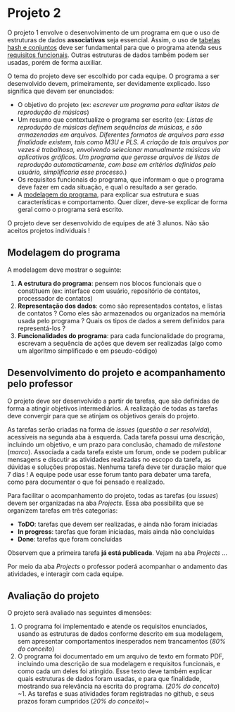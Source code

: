 # Projeto 2

O projeto 1 envolve o desenvolvimento de um programa em que o uso de estruturas de dados **associativas** seja essencial. Assim, o uso de [tabelas hash e conjuntos](https://wiki.sj.ifsc.edu.br/index.php/PRG29003:_Introdu%C3%A7%C3%A3o_a_Tabelas_Hash) deve ser fundamental para que o programa atenda seus [requisitos funcionais](https://homepages.dcc.ufmg.br/~figueiredo/disciplinas/aulas/req-funcional-rnf_v01.pdf). Outras estruturas de dados também podem ser usadas, porém de forma auxiliar.

O tema do projeto deve ser escolhido por cada equipe. O programa a ser desenvolvido devem, primeiramente, ser devidamente explicado. Isso significa que devem ser enunciados:
* O objetivo do projeto (ex: *escrever um programa para editar listas de reprodução de músicas*)
* Um resumo que contextualize o programa ser escrito (ex: *Listas de reprodução de músicas definem sequências de músicas, e são armazenadas em arquivos. Diferentes formatos de arquivos para essa finalidade existem, tais como M3U e PLS. A criação de tais arquivos por vezes é trabalhosa, envolvendo selecionar manualmente músicas via aplicativos gráficos. Um programa que gerasse arquivos de listas de reprodução automaticamente, com base em critérios definidos pelo usuário, simplificaria esse processo.*)
* Os requisitos funcionais do programa, que informam o que o programa deve fazer em cada situação, e qual o resultado a ser gerado.
* A [modelagem do programa](https://pt.wikipedia.org/wiki/Modelagem_de_software), para explicar sua estrutura e suas características e comportamento. Quer dizer, deve-se explicar de forma geral como o programa será escrito.

O projeto deve ser desenvolvido de equipes de até 3 alunos. Não são aceitos projetos individuais ! 

## Modelagem do programa

A modelagem deve mostrar o seguinte:
1. **A estrutura do programa**: pensem nos blocos funcionais que o constituem (ex: interface com usuário, repositório de contatos, processador de contatos)
2. **Representação dos dados**: como são representados contatos, e listas de contatos ? Como eles são armazenados ou organizados na memória usada pelo programa ? Quais os tipos de dados a serem definidos para representá-los ?
3. **Funcionalidades do programa**: para cada funcionalidade do programa, escrevam a sequência de ações que devem ser realizadas (algo como um algoritmo simplificado e em pseudo-código)

## Desenvolvimento do projeto e acompanhamento pelo professor

O projeto deve ser desenvolvido a partir de tarefas, que são definidas de forma a atingir objetivos intermediários. A realização de todas as tarefas deve convergir para que se atinjam os objetivos gerais do projeto. 

As tarefas serão criadas na forma de *issues* (*questão a ser resolvida*), acessíveis na segunda aba à esquerda. Cada tarefa possui uma descrição, incluindo um objetivo, e um prazo para conclusão, chamado de *milestone* (*marco*). Associada a cada tarefa existe um forum, onde se podem publicar mensagens e discutir as atividades realizadas no escopo da tarefa, as dúvidas e soluções propostas. Nenhuma tarefa deve ter duração maior que 7 dias ! A equipe pode usar esse forum tanto para debater uma tarefa, como para documentar o que foi pensado e realizado.

Para facilitar o acompanhamento do projeto, todas as tarefas (ou *issues*) devem ser organizadas na aba *Projects*. Essa aba possibilita que se organizem tarefas em três categorias:
* **ToDO**: tarefas que devem ser realizadas, e ainda não foram iniciadas
* **In progress**: tarefas que foram iniciadas, mais ainda não concluídas
* **Done**: tarefas que foram concluídas

Observem que a primeira tarefa **já está publicada**. Vejam na aba *Projects* ...

Por meio da aba *Projects* o professor poderá acompanhar o andamento das atividades, e interagir com cada equipe.

## Avaliação do projeto

O projeto será avaliado nas seguintes dimensões:
1. O programa foi implementado e atende os requisitos enunciados, usando as estruturas de dados conforme descrito em sua modelagem, sem apresentar comportamentos inesperados nem trancamentos (*80% do conceito*)
1. O programa foi documentado em um arquivo de texto em formato PDF, incluindo uma descrição de sua modelagem e requisitos funcionais, e como cada um deles foi atingido. Esse texto deve também explicar quais estruturas de dados foram usadas, e para que finalidade, mostrando sua relevância na escrita do programa. (*20% do conceito*)
~1. As tarefas e suas atividades foram registradas no github, e seus prazos foram cumpridos (*20% do conceito*)~
